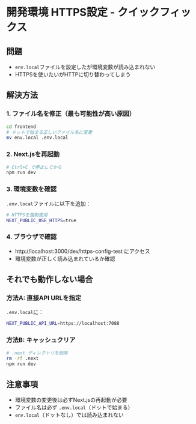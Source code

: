 # 開発環境 HTTPS設定 - クイックフィックス

## 問題
- `env.local`ファイルを設定したが環境変数が読み込まれない
- HTTPSを使いたいがHTTPに切り替わってしまう

## 解決方法

### 1. ファイル名を修正（最も可能性が高い原因）
```bash
cd frontend
# ドットで始まる正しいファイル名に変更
mv env.local .env.local
```

### 2. Next.jsを再起動
```bash
# Ctrl+C で停止してから
npm run dev
```

### 3. 環境変数を確認
`.env.local`ファイルに以下を追加：
```bash
# HTTPSを強制使用
NEXT_PUBLIC_USE_HTTPS=true
```

### 4. ブラウザで確認
- http://localhost:3000/dev/https-config-test にアクセス
- 環境変数が正しく読み込まれているか確認

## それでも動作しない場合

### 方法A: 直接API URLを指定
`.env.local`に：
```bash
NEXT_PUBLIC_API_URL=https://localhost:7088
```

### 方法B: キャッシュクリア
```bash
# .next ディレクトリを削除
rm -rf .next
npm run dev
```

## 注意事項
- 環境変数の変更後は必ずNext.jsの再起動が必要
- ファイル名は必ず `.env.local`（ドットで始まる）
- `env.local`（ドットなし）では読み込まれない